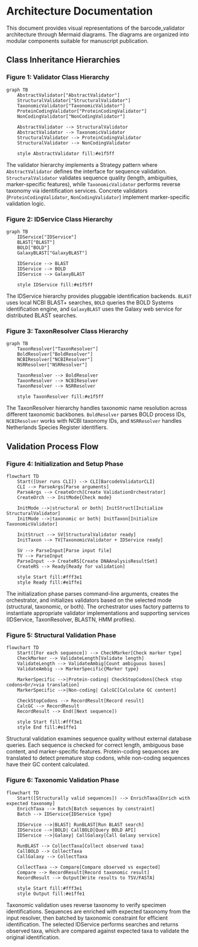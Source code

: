 # Architecture Documentation

This document provides visual representations of the barcode_validator architecture through Mermaid diagrams. The diagrams are organized into modular components suitable for manuscript publication.

## Class Inheritance Hierarchies

### Figure 1: Validator Class Hierarchy

```mermaid
graph TB
    AbstractValidator["AbstractValidator"]
    StructuralValidator["StructuralValidator"]
    TaxonomicValidator["TaxonomicValidator"]
    ProteinCodingValidator["ProteinCodingValidator"]
    NonCodingValidator["NonCodingValidator"]
    
    AbstractValidator --> StructuralValidator
    AbstractValidator --> TaxonomicValidator
    StructuralValidator --> ProteinCodingValidator
    StructuralValidator --> NonCodingValidator
    
    style AbstractValidator fill:#e1f5ff
```

The validator hierarchy implements a Strategy pattern where `AbstractValidator` defines the interface for sequence validation. `StructuralValidator` validates sequence quality (length, ambiguities, marker-specific features), while `TaxonomicValidator` performs reverse taxonomy via identification services. Concrete validators (`ProteinCodingValidator`, `NonCodingValidator`) implement marker-specific validation logic.

### Figure 2: IDService Class Hierarchy

```mermaid
graph TB
    IDService["IDService"]
    BLAST["BLAST"]
    BOLD["BOLD"]
    GalaxyBLAST["GalaxyBLAST"]
    
    IDService --> BLAST
    IDService --> BOLD
    IDService --> GalaxyBLAST
    
    style IDService fill:#e1f5ff
```

The IDService hierarchy provides pluggable identification backends. `BLAST` uses local NCBI BLAST+ searches, `BOLD` queries the BOLD Systems identification engine, and `GalaxyBLAST` uses the Galaxy web service for distributed BLAST searches.

### Figure 3: TaxonResolver Class Hierarchy

```mermaid
graph TB
    TaxonResolver["TaxonResolver"]
    BoldResolver["BoldResolver"]
    NCBIResolver["NCBIResolver"]
    NSRResolver["NSRResolver"]
    
    TaxonResolver --> BoldResolver
    TaxonResolver --> NCBIResolver
    TaxonResolver --> NSRResolver
    
    style TaxonResolver fill:#e1f5ff
```

The TaxonResolver hierarchy handles taxonomic name resolution across different taxonomic backbones. `BoldResolver` parses BOLD process IDs, `NCBIResolver` works with NCBI taxonomy IDs, and `NSRResolver` handles Netherlands Species Register identifiers.

## Validation Process Flow

### Figure 4: Initialization and Setup Phase

```mermaid
flowchart TD
    Start([User runs CLI]) --> CLI[BarcodeValidatorCLI]
    CLI --> ParseArgs[Parse arguments]
    ParseArgs --> CreateOrch[Create ValidationOrchestrator]
    CreateOrch --> InitMode{Check mode}
    
    InitMode -->|structural or both| InitStruct[Initialize StructuralValidator]
    InitMode -->|taxonomic or both| InitTaxon[Initialize TaxonomicValidator]
    
    InitStruct --> SV[StructuralValidator ready]
    InitTaxon --> TV[TaxonomicValidator + IDService ready]
    
    SV --> ParseInput[Parse input file]
    TV --> ParseInput
    ParseInput --> CreateRS[Create DNAAnalysisResultSet]
    CreateRS --> Ready[Ready for validation]
    
    style Start fill:#fff3e1
    style Ready fill:#e1ffe1
```

The initialization phase parses command-line arguments, creates the orchestrator, and initializes validators based on the selected mode (structural, taxonomic, or both). The orchestrator uses factory patterns to instantiate appropriate validator implementations and supporting services (IDService, TaxonResolver, BLASTN, HMM profiles).

### Figure 5: Structural Validation Phase

```mermaid
flowchart TD
    Start([For each sequence]) --> CheckMarker[Check marker type]
    CheckMarker --> ValidateLength[Validate length]
    ValidateLength --> ValidateAmbig[Count ambiguous bases]
    ValidateAmbig --> MarkerSpecific{Marker type}
    
    MarkerSpecific -->|Protein-coding| CheckStopCodons[Check stop codons<br/>via translation]
    MarkerSpecific -->|Non-coding| CalcGC[Calculate GC content]
    
    CheckStopCodons --> RecordResult[Record result]
    CalcGC --> RecordResult
    RecordResult --> End([Next sequence])
    
    style Start fill:#fff3e1
    style End fill:#e1ffe1
```

Structural validation examines sequence quality without external database queries. Each sequence is checked for correct length, ambiguous base content, and marker-specific features. Protein-coding sequences are translated to detect premature stop codons, while non-coding sequences have their GC content calculated.

### Figure 6: Taxonomic Validation Phase

```mermaid
flowchart TD
    Start([Structurally valid sequences]) --> EnrichTaxa[Enrich with expected taxonomy]
    EnrichTaxa --> Batch[Batch sequences by constraint]
    Batch --> IDService{IDService type}
    
    IDService -->|BLAST| RunBLAST[Run BLAST search]
    IDService -->|BOLD| CallBOLD[Query BOLD API]
    IDService -->|Galaxy| CallGalaxy[Call Galaxy service]
    
    RunBLAST --> CollectTaxa[Collect observed taxa]
    CallBOLD --> CollectTaxa
    CallGalaxy --> CollectTaxa
    
    CollectTaxa --> Compare[Compare observed vs expected]
    Compare --> RecordResult[Record taxonomic result]
    RecordResult --> Output[Write results to TSV/FASTA]
    
    style Start fill:#fff3e1
    style Output fill:#e1ffe1
```

Taxonomic validation uses reverse taxonomy to verify specimen identifications. Sequences are enriched with expected taxonomy from the input resolver, then batched by taxonomic constraint for efficient identification. The selected IDService performs searches and returns observed taxa, which are compared against expected taxa to validate the original identification.

